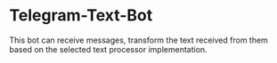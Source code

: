 # Telegram-Text-Bot
This bot can receive messages, transform the text received from them based on the selected text processor implementation. 
